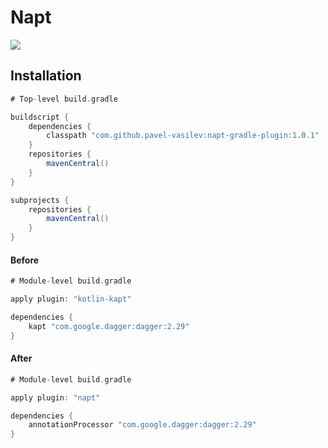 # Napt

<a href="https://search.maven.org/search?q=a:napt-gradle-plugin">
    <img src="https://img.shields.io/maven-central/v/com.github.pavel-vasilev/napt-gradle-plugin"/>
</a>

## Installation

```groovy
# Top-level build.gradle

buildscript {
    dependencies {
        classpath "com.github.pavel-vasilev:napt-gradle-plugin:1.0.1"
    }
    repositories {
        mavenCentral()
    }
}

subprojects {
    repositories {
        mavenCentral()
    }
}
```

#### Before

```groovy
# Module-level build.gradle

apply plugin: "kotlin-kapt"

dependencies {
    kapt "com.google.dagger:dagger:2.29"
}
```

#### After

```groovy
# Module-level build.gradle

apply plugin: "napt"

dependencies {
    annotationProcessor "com.google.dagger:dagger:2.29"
}
```